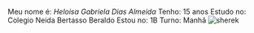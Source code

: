 Meu nome é: *Heloisa Gabriela Dias Almeida*
Tenho: 15 anos 
Estudo no: Colegio Neida Bertasso Beraldo
Estou no: 1B 
Turno: Manhã
![sherek](https://media.tenor.com/bN5lYqbw5roAAAAC/shrek-kiss.gif)
